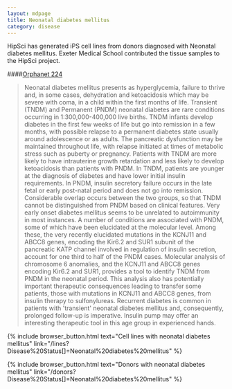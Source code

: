 ```yaml
---
layout: mdpage
title: Neonatal diabetes mellitus
category: disease
---
```


HipSci has generated iPS cell lines from donors diagnosed with Neonatal diabetes mellitus.
Exeter Medical School contributed the tissue samples to the HipSci project.

####[Orphanet 224](http://www.orpha.net/consor/cgi-bin/OC_Exp.php?Lng=GB&Expert=224)
> Neonatal diabetes mellitus presents as hyperglycemia, failure to thrive
> and, in some cases, dehydration and ketoacidosis which may be severe with
> coma, in a child within the first months of life. Transient (TNDM) and
> Permanent (PNDM) neonatal diabetes are rare conditions occurring in
> 1:300,000-400,000 live births. TNDM infants develop diabetes in the first
> few weeks of life but go into remission in a few months, with possible
> relapse to a permanent diabetes state usually around adolescence or as
> adults. The pancreatic dysfunction may be maintained throughout life, with
> relapse initiated at times of metabolic stress such as puberty or
> pregnancy. Patients with TNDM are more likely to have intrauterine growth
> retardation and less likely to develop ketoacidosis than patients with
> PNDM. In TNDM, patients are younger at the diagnosis of diabetes and have
> lower initial insulin requirements. In PNDM, insulin secretory failure
> occurs in the late fetal or early post-natal period and does not go into
> remission. Considerable overlap occurs between the two groups, so that TNDM
> cannot be distinguished from PNDM based on clinical features. Very early
> onset diabetes mellitus seems to be unrelated to autoimmunity in most
> instances. A number of conditions are associated with PNDM, some of which
> have been elucidated at the molecular level. Among these, the very recently
> elucidated mutations in the KCNJ11 and ABCC8 genes, encoding the Kir6.2 and
> SUR1 subunit of the pancreatic KATP channel involved in regulation of
> insulin secretion, account for one third to half of the PNDM cases.
> Molecular analysis of chromosome 6 anomalies, and the KCNJ11 and ABCC8
> genes encoding Kir6.2 and SUR1, provides a tool to identify TNDM from PNDM
> in the neonatal period. This analysis also has potentially important
> therapeutic consequences leading to transfer some patients, those with
> mutations in KCNJ11 and ABCC8 genes, from insulin therapy to sulfonylureas.
> Recurrent diabetes is common in patients with 'transient' neonatal
> diabetes mellitus and, consequently, prolonged follow-up is imperative.
> Insulin pump may offer an interesting therapeutic tool in this age group in
> experienced hands.

{% include browser_button.html text="Cell lines with neonatal diabetes mellitus" link="/lines?Disease%20Status[]=Neonatal%20diabetes%20mellitus" %}

{% include browser_button.html text="Donors with neonatal diabetes mellitus" link="/donors?Disease%20Status[]=Neonatal%20diabetes%20mellitus" %}
